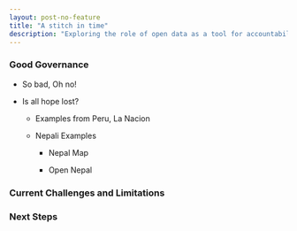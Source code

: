 ```yaml
---
layout: post-no-feature
title: "A stitch in time"
description: "Exploring the role of open data as a tool for accountability and transparency in the context of Nepal." 
---
```


### Good Governance

* So bad, Oh no!

* Is all hope lost?

	* Examples from Peru, La Nacion

	* Nepali Examples

		* Nepal Map

		* Open Nepal

### Current Challenges and Limitations

### Next Steps

